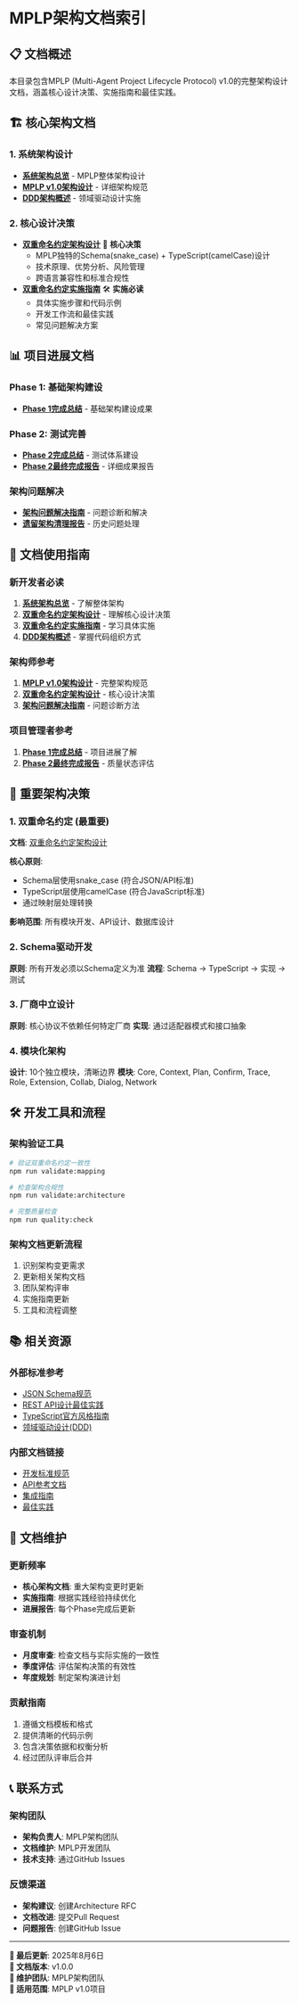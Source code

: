 # MPLP架构文档索引

## 📋 **文档概述**

本目录包含MPLP (Multi-Agent Project Lifecycle Protocol) v1.0的完整架构设计文档，涵盖核心设计决策、实施指南和最佳实践。

## 🏗️ **核心架构文档**

### **1. 系统架构设计**
- **[系统架构总览](./system-architecture.md)** - MPLP整体架构设计
- **[MPLP v1.0架构设计](./MPLP-v1.0-Architecture-Design.md)** - 详细架构规范
- **[DDD架构概述](./ddd-overview.md)** - 领域驱动设计实施

### **2. 核心设计决策**
- **[双重命名约定架构设计](./dual-naming-convention.md)** 🚨 **核心决策**
  - MPLP独特的Schema(snake_case) + TypeScript(camelCase)设计
  - 技术原理、优势分析、风险管理
  - 跨语言兼容性和标准合规性
- **[双重命名约定实施指南](./dual-naming-implementation-guide.md)** 🛠️ **实施必读**
  - 具体实施步骤和代码示例
  - 开发工作流和最佳实践
  - 常见问题解决方案

## 📊 **项目进展文档**

### **Phase 1: 基础架构建设**
- **[Phase 1完成总结](./Phase1-Completion-Summary.md)** - 基础架构建设成果

### **Phase 2: 测试完善**
- **[Phase 2完成总结](./Phase2-Completion-Summary.md)** - 测试体系建设
- **[Phase 2最终完成报告](./Phase2-Final-Completion-Report.md)** - 详细成果报告

### **架构问题解决**
- **[架构问题解决指南](./architecture-problem-solving-guide.md)** - 问题诊断和解决
- **[遗留架构清理报告](./legacy-architecture-cleanup-report.md)** - 历史问题处理

## 🎯 **文档使用指南**

### **新开发者必读**
1. **[系统架构总览](./system-architecture.md)** - 了解整体架构
2. **[双重命名约定架构设计](./dual-naming-convention.md)** - 理解核心设计决策
3. **[双重命名约定实施指南](./dual-naming-implementation-guide.md)** - 学习具体实施
4. **[DDD架构概述](./ddd-overview.md)** - 掌握代码组织方式

### **架构师参考**
1. **[MPLP v1.0架构设计](./MPLP-v1.0-Architecture-Design.md)** - 完整架构规范
2. **[双重命名约定架构设计](./dual-naming-convention.md)** - 核心设计决策
3. **[架构问题解决指南](./architecture-problem-solving-guide.md)** - 问题诊断方法

### **项目管理者参考**
1. **[Phase 1完成总结](./Phase1-Completion-Summary.md)** - 项目进展了解
2. **[Phase 2最终完成报告](./Phase2-Final-Completion-Report.md)** - 质量状态评估

## 🚨 **重要架构决策**

### **1. 双重命名约定** (最重要)
**文档**: [双重命名约定架构设计](./dual-naming-convention.md)

**核心原则**:
- Schema层使用snake_case (符合JSON/API标准)
- TypeScript层使用camelCase (符合JavaScript标准)
- 通过映射层处理转换

**影响范围**: 所有模块开发、API设计、数据库设计

### **2. Schema驱动开发**
**原则**: 所有开发必须以Schema定义为准
**流程**: Schema → TypeScript → 实现 → 测试

### **3. 厂商中立设计**
**原则**: 核心协议不依赖任何特定厂商
**实现**: 通过适配器模式和接口抽象

### **4. 模块化架构**
**设计**: 10个独立模块，清晰边界
**模块**: Core, Context, Plan, Confirm, Trace, Role, Extension, Collab, Dialog, Network

## 🛠️ **开发工具和流程**

### **架构验证工具**
```bash
# 验证双重命名约定一致性
npm run validate:mapping

# 检查架构合规性
npm run validate:architecture

# 完整质量检查
npm run quality:check
```

### **架构文档更新流程**
1. 识别架构变更需求
2. 更新相关架构文档
3. 团队架构评审
4. 实施指南更新
5. 工具和流程调整

## 📚 **相关资源**

### **外部标准参考**
- [JSON Schema规范](https://json-schema.org/)
- [REST API设计最佳实践](https://restfulapi.net/)
- [TypeScript官方风格指南](https://www.typescriptlang.org/docs/handbook/declaration-files/do-s-and-don-ts.html)
- [领域驱动设计(DDD)](https://domainlanguage.com/ddd/)

### **内部文档链接**
- [开发标准规范](../standards/)
- [API参考文档](../api/)
- [集成指南](../integration/)
- [最佳实践](../best-practices/)

## 🔄 **文档维护**

### **更新频率**
- **核心架构文档**: 重大架构变更时更新
- **实施指南**: 根据实践经验持续优化
- **进展报告**: 每个Phase完成后更新

### **审查机制**
- **月度审查**: 检查文档与实际实施的一致性
- **季度评估**: 评估架构决策的有效性
- **年度规划**: 制定架构演进计划

### **贡献指南**
1. 遵循文档模板和格式
2. 提供清晰的代码示例
3. 包含决策依据和权衡分析
4. 经过团队评审后合并

## 📞 **联系方式**

### **架构团队**
- **架构负责人**: MPLP架构团队
- **文档维护**: MPLP开发团队
- **技术支持**: 通过GitHub Issues

### **反馈渠道**
- **架构建议**: 创建Architecture RFC
- **文档改进**: 提交Pull Request
- **问题报告**: 创建GitHub Issue

---

**📅 最后更新**: 2025年8月6日  
**📝 文档版本**: v1.0.0  
**👥 维护团队**: MPLP架构团队  
**🎯 适用范围**: MPLP v1.0项目

